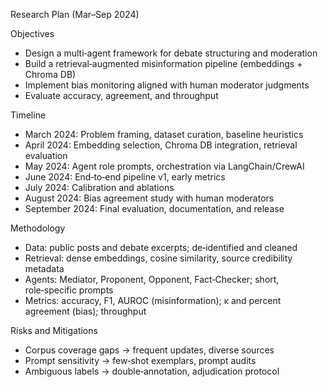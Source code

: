 Research Plan (Mar–Sep 2024)

Objectives

- Design a multi‑agent framework for debate structuring and moderation
- Build a retrieval‑augmented misinformation pipeline (embeddings + Chroma DB)
- Implement bias monitoring aligned with human moderator judgments
- Evaluate accuracy, agreement, and throughput

Timeline

- March 2024: Problem framing, dataset curation, baseline heuristics
- April 2024: Embedding selection, Chroma DB integration, retrieval evaluation
- May 2024: Agent role prompts, orchestration via LangChain/CrewAI
- June 2024: End‑to‑end pipeline v1, early metrics
- July 2024: Calibration and ablations
- August 2024: Bias agreement study with human moderators
- September 2024: Final evaluation, documentation, and release

Methodology

- Data: public posts and debate excerpts; de‑identified and cleaned
- Retrieval: dense embeddings, cosine similarity, source credibility metadata
- Agents: Mediator, Proponent, Opponent, Fact‑Checker; short, role‑specific prompts
- Metrics: accuracy, F1, AUROC (misinformation); κ and percent agreement (bias); throughput

Risks and Mitigations

- Corpus coverage gaps → frequent updates, diverse sources
- Prompt sensitivity → few‑shot exemplars, prompt audits
- Ambiguous labels → double‑annotation, adjudication protocol


